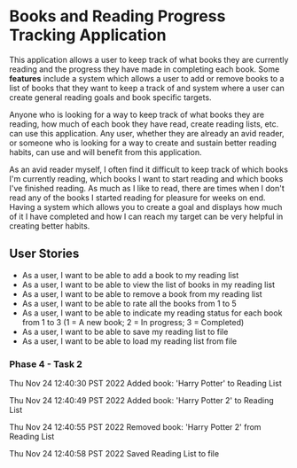 # Books and Reading Progress Tracking Application

This application allows a user to keep track of what books they are 
currently reading and the progress they have made in completing each book.
Some **features** include a system which allows a user to add or remove books 
to a list of books that they want to keep a track of and system where a user
can create general reading goals and book specific targets. 

Anyone who is looking for a way to keep track of what books they are reading,
how much of each book they have read, create reading lists, etc. can use this 
application. Any user, whether they are already an avid reader, or someone who is 
looking for a way to create and sustain better reading habits, can use and will 
benefit from this application. 

As an avid reader myself, I often find it difficult to keep track of which books 
I'm currently reading, which books I want to start reading and which books I've
finished reading. As much as I like to read, there are times when I don't read 
any of the books I started reading for pleasure for weeks on end. Having a system
which allows you to create a goal and displays how much of it I have completed and
how I can reach my target can be very helpful in creating better habits.

## User Stories

- As a user, I want to be able to add a book to my reading list 
- As a user, I want to be able to view the list of books in my reading list
- As a user, I want to be able to remove a book from my reading list
- As a user, I want to be able to rate all the books from 1 to 5
- As a user, I want to be able to indicate my reading status for each book from 1 to 3 (1 = A new book; 2 = In progress; 3 = Completed)
- As a user, I want to be able to save my reading list to file
- As a user, I want to be able to load my reading list from file

### Phase 4 - Task 2
Thu Nov 24 12:40:30 PST 2022
Added book: 'Harry Potter' to Reading List


Thu Nov 24 12:40:49 PST 2022
Added book: 'Harry Potter 2' to Reading List


Thu Nov 24 12:40:55 PST 2022
Removed book: 'Harry Potter 2' from Reading List


Thu Nov 24 12:40:58 PST 2022
Saved Reading List to file

